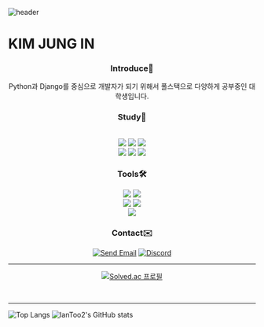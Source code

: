 <!--
**IanToo2/IanToo2** is a ✨ _special_ ✨ repository because its `README.md` (this file) appears on your GitHub profile.

Here are some ideas to get you started:

- 🔭 I’m currently working on ...
- 
- 👯 I’m looking to collaborate on ...
- 🤔 I’m looking for help with ...
- 💬 Ask me about ...
- 📫 How to reach me: ...
- 😄 Pronouns: ...
- ⚡ Fun fact: ...
-->
![header](https://capsule-render.vercel.app/api?type=transparent&color=auto&height=300&section=header&text=KimJungIn&animation=fadeIn&fontSize=100)
# KIM JUNG IN
<div align = "center">
 <h3>Introduce🤲</h3>
 Python과 Django를 중심으로 개발자가 되기 위해서 풀스택으로 다양하게 공부중인 대학생입니다.
</div>

<div align = "center">
 <h3>Study👀</h3> <br>
  <img src="https://img.shields.io/badge/Django-092E20?style=flat&logo=Django&logoColor=white"/>
  <img src="https://img.shields.io/badge/Python-3776AB?style=flat&logo=Python&logoColor=white"/>
  <img src="https://img.shields.io/badge/SQLite-003B57?style=flat&logo=SQLite&logoColor=white"/>
  <br>
  <img src="https://img.shields.io/badge/HTML5-E34F26style=flat&logo=HTML5&logoColor=white"/>
  <img src="https://img.shields.io/badge/CSS3-1572B6?style=flat&logo=CSS3&logoColor=white"/>
  <img src="https://img.shields.io/badge/JavaScript-F7DF1E?style=flat&logo=JavaScript&logoColor=white"/>
</div>
<div align = "center">
 <h3>Tools🛠️</h3>
  <img src="https://img.shields.io/badge/VSCode-007ACC?style=flat&logo=VisualStudioCode&logoColor=white"/>
  <img src="https://img.shields.io/badge/Window-0078D6?style=flat&logo=Windows&logoColor=white"/><br>
  <img src="https://img.shields.io/badge/GitHub-F05032?style=flat&logo=GitHub&logoColor=white"/>
  <img src="https://img.shields.io/badge/Git-F05032?style=flat&logo=Git&logoColor=white"/><br>
  <img src="https://img.shields.io/badge/GoogleColab-F9AB00?style=flat&logo=GoogleColab&logoColor=white"/>

</div>
<div align = "center">
 <h3>Contact✉️</h3>
  
[![Send Email](https://img.shields.io/badge/Gmail-EA4335?style=flat&logo=Gmail&logoColor=white)](mailto:rlawjddla0203@gmail.com)
[![Discord](https://img.shields.io/badge/Discord-7289DA?style=flat&logo=discord&logoColor=white)]([https://discord.gg/your_discord_invite_link_here](https://discord.gg/Vp9rdJcU))
</div>


***

<div align = "center">
 
 [![Solved.ac
프로필](http://mazassumnida.wtf/api/v2/generate_badge?boj=rlawjddla0203)](https://solved.ac/rlawjddla0203)
</div>
<br>

***

<div aligb = "center">
 
![Top Langs](https://github-readme-stats.vercel.app/api/top-langs/?username=IanToo2)
![IanToo2's GitHub stats](https://github-readme-stats.vercel.app/api?username=IanToo2)
</div>

